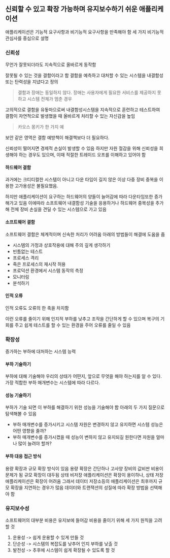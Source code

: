 ## 신뢰할 수 있고 확장 가능하며 유지보수하기 쉬운 애플리케이션
애플리케이션은 기능적 요구사항과 비기능적 요구사항을 만족해야 함
세 가지 비기능적 관심사를 중심으로 설명

### 신뢰성
무언가 잘못되더라도 지속적으로 올바르게 동작함

잘못될 수 있는 것을 결함이라고 함
결함을 예측하고 대처할 수 있는 시스템을 내결함성 또는 탄력성을 지녔다고 정의
> 결함과 장애는 동일하지 않다. 장애는 사용자에게 필요한 서비스를 제공하지 못하고 시스템 전체가 멈춘 경우

고의적으로 결함을 유돟마으로써 내결함성시스템을 지속적으로 훈련하고 테스트하여
결함이 자연적으로 발생했을 때 올바르게 처리할 수 있는 자신감을 높임
> 카오스 몽키가 한 가지 예

보안 같은 영역은 결함 예방책이 해결책보다 더 필요하다.

신뢰성이 떨어지면 경제적 손실이 발생할 수 있음
하지만 자원 절감을 위해 신뢰성을 희생해야 하는 경우도 있으며, 이때 적절한 트레이드 오프를 이해하고 있어야 함


#### 하드웨어 결함
과거에는 크티티컬한 시스템이 아니고 다운 타임이 길지 않은 이상 다중 장비 중복을 이용한 고가용성은 불필요했음.

하지만 애플리케이션이 요구하는 하드웨어의 양들이 늘어감에 따라 다운타임또한 증가해가고 있음
이에따라 소프트웨어 내결함성 기술을 응용하거나 하드웨어 중복성을 추가해 전체 장비 손실을 견딜 수 있는 시스템으로 가고 있음


#### 소프트웨어 결함
소프트웨어 결함은 체계적이며 신속한 처리가 어려움
아래의 방법들이 해결에 도움을 줌

- 시스템의 가정과 상호작용에 대해 주의 깊게 생각하기
- 빈틈없는 테스트
- 프로세스 격리
- 죽은 프로세스의 재시작 허용
- 프로덕션 환경에서 시스템 동작의 측정
- 모니터링
- 분석하기


#### 인적 오류
인적 오류도 오류의 한 축을 차지함

이런 오류를 줄이기 위해 인지적 부하를 낮추고 조작을 간단하게 할 수 있으며
복구의 기회를 주고 쉽게 테스트를 할 수 있는 환경을 주어 오류를 줄일 수 있음



### 확장성
증가하는 부하에 대처하는 시스템 능력

#### 부하 기술하기
부하에 대해 기술해야 우리의 상태가 어떤지, 앞으로 무엇을 해야 하는지를 알 수 있다.
가장 적합한 부하 매개변수는 시스템에 따라 다르다.


#### 성능 기술하기
부하가 기술 되면 이 부하를 해결하기 위한 성능을 기술해야 함
아래의 두 가지 질문으로 탐색해볼 수 있음
- 부하 매개변수를 증가시키고 시스템 자원은 변경하지 않고 유지하면 시스템 성능은 어떤 영향을 줄까?
- 부하 매개변수를 증가시켰을 때 성능이 변하지 않고 유지되길 원한다면 자원을 얼마나 많이 늘려야 할까?

#### 부하 대응 접근 방식
용량 확장과 규모 확장 방식이 있음
용량 확장은 간단하나 고사양 장비의 값비싼 비용이 문제가 됨
규모 확장이 대두됨
상태 비저장 애플리케이션은 확장이 용이하나, 상태 저장 애플리케이션은 확장이 어려움
그래서 데이터 저장소등의 애플리케이션은 최후까지 규모 확장을 지연하는 경우가 많음
데이터와 트랜잭션의 성질에 따라 확장 방법을 선택해야 함




### 유지보수성
소프트웨어의 대부분 비용은 유지보에 들어감
비용을 줄이기 위해 세 가지 원칙을 고려할 것
1. 운용성 -> 쉽게 운용할 수 있게 만들 것
2. 단순성 -> 시스템의 복잡도를 낮추어 인지 부하를 낮출 것
3. 발전성 -> 추후에 시스템이 쉽게 확장될 수 있도록 할 것
